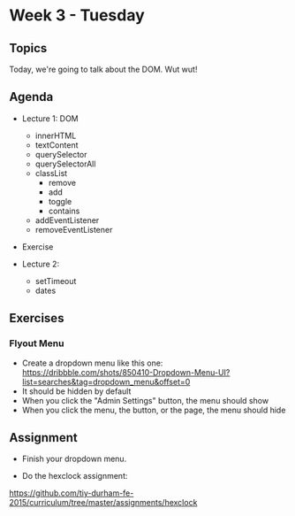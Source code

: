 # Week 3 - Tuesday

## Topics

Today, we're going to talk about the DOM. Wut wut!

## Agenda

- Lecture 1: DOM
  - innerHTML
  - textContent
  - querySelector
  - querySelectorAll
  - classList
    - remove
    - add
    - toggle
    - contains
  - addEventListener
  - removeEventListener

- Exercise

- Lecture 2:
  - setTimeout
  - dates

## Exercises

### Flyout Menu

- Create a dropdown menu like this one:
https://dribbble.com/shots/850410-Dropdown-Menu-UI?list=searches&tag=dropdown_menu&offset=0
- It should be hidden by default
- When you click the "Admin Settings" button, the menu should show
- When you click the menu, the button, or the page, the menu should hide

## Assignment

- Finish your dropdown menu.

- Do the hexclock assignment:

https://github.com/tiy-durham-fe-2015/curriculum/tree/master/assignments/hexclock
